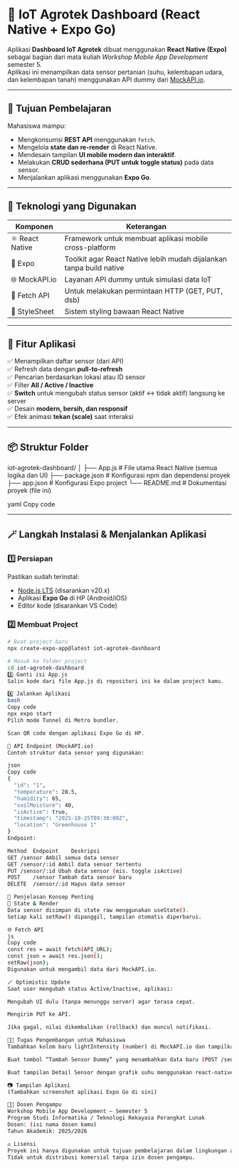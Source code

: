 # 🌾 IoT Agrotek Dashboard (React Native + Expo Go)

Aplikasi **Dashboard IoT Agrotek** dibuat menggunakan **React Native (Expo)** sebagai bagian dari mata kuliah *Workshop Mobile App Development* semester 5.  
Aplikasi ini menampilkan data sensor pertanian (suhu, kelembapan udara, dan kelembapan tanah) menggunakan API dummy dari [MockAPI.io](https://mockapi.io).

---

## 🎯 Tujuan Pembelajaran
Mahasiswa mampu:
- Mengkonsumsi **REST API** menggunakan `fetch`.
- Mengelola **state dan re-render** di React Native.
- Mendesain tampilan **UI mobile modern dan interaktif**.
- Melakukan **CRUD sederhana (PUT untuk toggle status)** pada data sensor.
- Menjalankan aplikasi menggunakan **Expo Go**.

---

## 🧱 Teknologi yang Digunakan
| Komponen | Keterangan |
|-----------|-------------|
| ⚛️ React Native | Framework untuk membuat aplikasi mobile cross-platform |
| 🚀 Expo | Toolkit agar React Native lebih mudah dijalankan tanpa build native |
| 🌐 MockAPI.io | Layanan API dummy untuk simulasi data IoT |
| 💾 Fetch API | Untuk melakukan permintaan HTTP (GET, PUT, dsb) |
| 🎨 StyleSheet | Sistem styling bawaan React Native |

---

## 🧩 Fitur Aplikasi
✅ Menampilkan daftar sensor (dari API)  
✅ Refresh data dengan **pull-to-refresh**  
✅ Pencarian berdasarkan lokasi atau ID sensor  
✅ Filter **All / Active / Inactive**  
✅ **Switch** untuk mengubah status sensor (aktif ↔ tidak aktif) langsung ke server  
✅ Desain **modern, bersih, dan responsif**  
✅ Efek animasi **tekan (scale)** saat interaksi

---

## 📦 Struktur Folder

iot-agrotek-dashboard/
│
├── App.js # File utama React Native (semua logika dan UI)
├── package.json # Konfigurasi npm dan dependensi proyek
├── app.json # Konfigurasi Expo project
└── README.md # Dokumentasi proyek (file ini)

yaml
Copy code

---

## 🪄 Langkah Instalasi & Menjalankan Aplikasi

### 1️⃣ Persiapan
Pastikan sudah terinstal:
- [Node.js LTS](https://nodejs.org/) (disarankan v20.x)
- Aplikasi **Expo Go** di HP (Android/iOS)
- Editor kode (disarankan VS Code)

### 2️⃣ Membuat Project
```bash
# Buat project baru
npx create-expo-app@latest iot-agrotek-dashboard

# Masuk ke folder project
cd iot-agrotek-dashboard
3️⃣ Ganti isi App.js
Salin kode dari file App.js di repositori ini ke dalam project kamu.

4️⃣ Jalankan Aplikasi
bash
Copy code
npx expo start
Pilih mode Tunnel di Metro bundler.

Scan QR code dengan aplikasi Expo Go di HP.

🔌 API Endpoint (MockAPI.io)
Contoh struktur data sensor yang digunakan:

json
Copy code
{
  "id": "1",
  "temperature": 28.5,
  "humidity": 65,
  "soilMoisture": 40,
  "isActive": true,
  "timestamp": "2025-10-25T09:30:00Z",
  "location": "Greenhouse 1"
}
Endpoint:

Method	Endpoint	Deskripsi
GET	/sensor	Ambil semua data sensor
GET	/sensor/:id	Ambil data sensor tertentu
PUT	/sensor/:id	Ubah data sensor (mis. toggle isActive)
POST	/sensor	Tambah data sensor baru
DELETE	/sensor/:id	Hapus data sensor

🧠 Penjelasan Konsep Penting
🔄 State & Render
Data sensor disimpan di state raw menggunakan useState().
Setiap kali setRaw() dipanggil, tampilan otomatis diperbarui.

🌐 Fetch API
js
Copy code
const res = await fetch(API_URL);
const json = await res.json();
setRaw(json);
Digunakan untuk mengambil data dari MockAPI.io.

🪄 Optimistic Update
Saat user mengubah status Active/Inactive, aplikasi:

Mengubah UI dulu (tanpa menunggu server) agar terasa cepat.

Mengirim PUT ke API.

Jika gagal, nilai dikembalikan (rollback) dan muncul notifikasi.

🧑‍💻 Tugas Pengembangan untuk Mahasiswa
Tambahkan kolom baru lightIntensity (number) di MockAPI.io dan tampilkan di kartu sensor.

Buat tombol “Tambah Sensor Dummy” yang menambahkan data baru (POST /sensor).

Buat tampilan Detail Sensor dengan grafik suhu menggunakan react-native-svg (opsional).

📷 Tampilan Aplikasi
(Tambahkan screenshot aplikasi Expo Go di sini)

👨‍🏫 Dosen Pengampu
Workshop Mobile App Development — Semester 5
Program Studi Informatika / Teknologi Rekayasa Perangkat Lunak
Dosen: (isi nama dosen kamu)
Tahun Akademik: 2025/2026

⚖️ Lisensi
Proyek ini hanya digunakan untuk tujuan pembelajaran dalam lingkungan akademik.
Tidak untuk distribusi komersial tanpa izin dosen pengampu.

